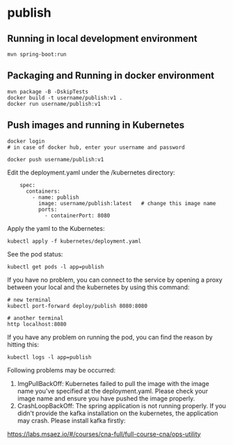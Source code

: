 # publish

## Running in local development environment

```
mvn spring-boot:run
```

## Packaging and Running in docker environment

```
mvn package -B -DskipTests
docker build -t username/publish:v1 .
docker run username/publish:v1
```

## Push images and running in Kubernetes

```
docker login 
# in case of docker hub, enter your username and password

docker push username/publish:v1
```

Edit the deployment.yaml under the /kubernetes directory:
```
    spec:
      containers:
        - name: publish
          image: username/publish:latest   # change this image name
          ports:
            - containerPort: 8080

```

Apply the yaml to the Kubernetes:
```
kubectl apply -f kubernetes/deployment.yaml
```

See the pod status:
```
kubectl get pods -l app=publish
```

If you have no problem, you can connect to the service by opening a proxy between your local and the kubernetes by using this command:
```
# new terminal
kubectl port-forward deploy/publish 8080:8080

# another terminal
http localhost:8080
```

If you have any problem on running the pod, you can find the reason by hitting this:
```
kubectl logs -l app=publish
```

Following problems may be occurred:

1. ImgPullBackOff:  Kubernetes failed to pull the image with the image name you've specified at the deployment.yaml. Please check your image name and ensure you have pushed the image properly.
1. CrashLoopBackOff: The spring application is not running properly. If you didn't provide the kafka installation on the kubernetes, the application may crash. Please install kafka firstly:

https://labs.msaez.io/#/courses/cna-full/full-course-cna/ops-utility

